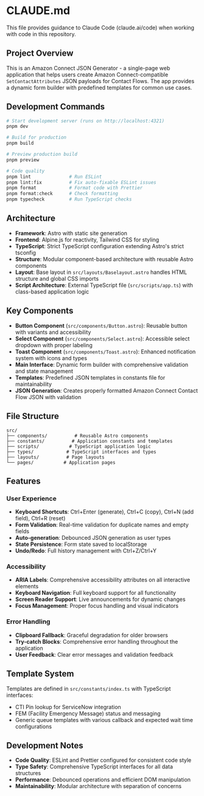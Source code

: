 # CLAUDE.md

This file provides guidance to Claude Code (claude.ai/code) when working with code in this repository.

## Project Overview

This is an Amazon Connect JSON Generator - a single-page web application that helps users create Amazon Connect-compatible `SetContactAttributes` JSON payloads for Contact Flows. The app provides a dynamic form builder with predefined templates for common use cases.

## Development Commands

```bash
# Start development server (runs on http://localhost:4321)
pnpm dev

# Build for production
pnpm build

# Preview production build
pnpm preview

# Code quality
pnpm lint              # Run ESLint
pnpm lint:fix          # Fix auto-fixable ESLint issues
pnpm format            # Format code with Prettier
pnpm format:check      # Check formatting
pnpm typecheck         # Run TypeScript checks
```

## Architecture

- **Framework**: Astro with static site generation
- **Frontend**: Alpine.js for reactivity, Tailwind CSS for styling
- **TypeScript**: Strict TypeScript configuration extending Astro's strict tsconfig
- **Structure**: Modular component-based architecture with reusable Astro components
- **Layout**: Base layout in `src/layouts/Baselayout.astro` handles HTML structure and global CSS imports
- **Script Architecture**: External TypeScript file (`src/scripts/app.ts`) with class-based application logic

## Key Components

- **Button Component** (`src/components/Button.astro`): Reusable button with variants and accessibility
- **Select Component** (`src/components/Select.astro`): Accessible select dropdown with proper labeling
- **Toast Component** (`src/components/Toast.astro`): Enhanced notification system with icons and types
- **Main Interface**: Dynamic form builder with comprehensive validation and state management
- **Templates**: Predefined JSON templates in constants file for maintainability
- **JSON Generation**: Creates properly formatted Amazon Connect Contact Flow JSON with validation

## File Structure

```
src/
├── components/          # Reusable Astro components
├── constants/          # Application constants and templates
├── scripts/           # TypeScript application logic
├── types/            # TypeScript interfaces and types
├── layouts/          # Page layouts
└── pages/           # Application pages
```

## Features

### User Experience

- **Keyboard Shortcuts**: Ctrl+Enter (generate), Ctrl+C (copy), Ctrl+N (add field), Ctrl+R (reset)
- **Form Validation**: Real-time validation for duplicate names and empty fields
- **Auto-generation**: Debounced JSON generation as user types
- **State Persistence**: Form state saved to localStorage
- **Undo/Redo**: Full history management with Ctrl+Z/Ctrl+Y

### Accessibility

- **ARIA Labels**: Comprehensive accessibility attributes on all interactive elements
- **Keyboard Navigation**: Full keyboard support for all functionality
- **Screen Reader Support**: Live announcements for dynamic changes
- **Focus Management**: Proper focus handling and visual indicators

### Error Handling

- **Clipboard Fallback**: Graceful degradation for older browsers
- **Try-catch Blocks**: Comprehensive error handling throughout the application
- **User Feedback**: Clear error messages and validation feedback

## Template System

Templates are defined in `src/constants/index.ts` with TypeScript interfaces:

- CTI Pin lookup for ServiceNow integration
- FEM (Facility Emergency Message) status and messaging
- Generic queue templates with various callback and expected wait time configurations

## Development Notes

- **Code Quality**: ESLint and Prettier configured for consistent code style
- **Type Safety**: Comprehensive TypeScript interfaces for all data structures
- **Performance**: Debounced operations and efficient DOM manipulation
- **Maintainability**: Modular architecture with separation of concerns
